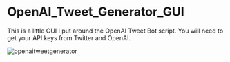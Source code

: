 # OpenAI_Tweet_Generator_GUI
This is a little GUI I put around the OpenAI Tweet Bot script. You will need to get your API keys from Twitter and OpenAI. 


![openaitweetgenerator](https://user-images.githubusercontent.com/12946325/210915056-f5a59b57-b037-417f-8d84-b3b4368f003b.png)
